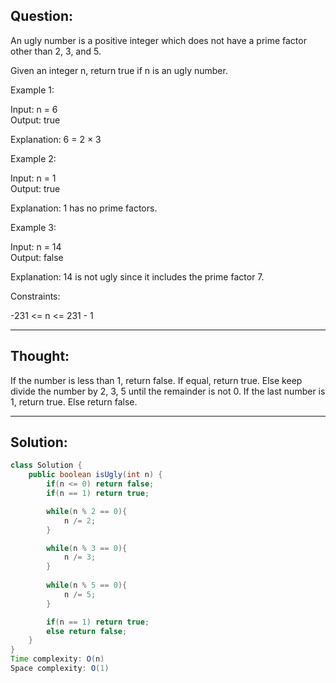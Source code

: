 ## Question:

An ugly number is a positive integer which does not have a prime factor other than 2, 3, and 5.  

Given an integer n, return true if n is an ugly number.  

Example 1:  

Input: n = 6  
Output: true  

Explanation: 6 = 2 × 3 

Example 2:  

Input: n = 1  
Output: true  

Explanation: 1 has no prime factors.  

Example 3:  

Input: n = 14  
Output: false  

Explanation: 14 is not ugly since it includes the prime factor 7.  
 
Constraints:  

-231 <= n <= 231 - 1  

---
## Thought: 
If the number is less than 1, return false. If equal, return true. Else keep divide the number by 2, 3, 5 until the remainder is not 0. If 
the last number is 1, return true. Else return false.

---
## Solution:
```Java
class Solution {
    public boolean isUgly(int n) {
        if(n <= 0) return false;
        if(n == 1) return true;

        while(n % 2 == 0){
            n /= 2;
        }

        while(n % 3 == 0){
            n /= 3;
        }
        
        while(n % 5 == 0){
            n /= 5;
        }

        if(n == 1) return true;
        else return false;
    }
}
Time complexity: O(n)
Space complexity: O(1)

